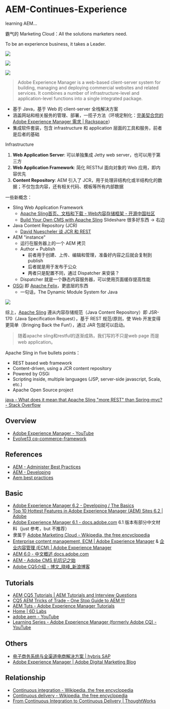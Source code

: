 # AEM-Continues-Experience

learning AEM...

霸气的 Marketing Cloud：All the solutions marketers need.

To be an experience business, 
it takes a Leader.

[![](http://7xjbdq.com1.z0.glb.clouddn.com/images/2016/1469674996592.png)](http://landing.adobe.com/en/na/products/marketing-cloud/290824-forrester-wave-emss-ccm.html)

![](http://7xjbdq.com1.z0.glb.clouddn.com/images/2016/1469675204327.png)


![](http://7xjbdq.com1.z0.glb.clouddn.com/images/2016/1468060034522.png)

> Adobe Experience Manager is a web-based client-server system for building, managing and deploying commercial websites and related services. It combines a number of infrastructure-level and application-level functions into a single integrated package.

- 基于 Java，基于 Web 的 client-server 全栈解决方案
- 涵盖网站和相关服务的管理、部署，一揽子方法（环境定制化：[完美契合您的 Adobe Experience Manager 需求 | Rackspace](https://www.rackspace.com/zh-cn/web-content-management/adobe-experience-manager)）
- 集成软件套装，包含 infrastructure 和 application 层面的工具和服务，前者是后者的基础

Infrastructure

1.  **Web Application Server**: 可以单独集成 Jetty web server，也可以用于第三方
2.  **Web Application Framework**: 简化 RESTful 面向对象的 Web 应用，即内容优先
4.  **Content Repository**: AEM 引入了 JCR，用于处理非结构化或半结构化的数据；不仅包含内容，还有相关代码、模板等所有内部数据

一些新概念：

- Sling Web Application Framework
    + [Apache Sling首页、文档和下载 - Web内容存储框架 - 开源中国社区](http://www.oschina.net/p/apache+sling)
    + [Build Your Own CMS with Apache Sling](http://www.slideshare.net/rpaulin1/build-your-own-cms-with-apache-sling) Slideshare 很多好东西 -> 右边
- Java Content Repository (JCR)
    + [David Nuescheler 谈 JCR 和 REST](http://www.infoq.com/cn/articles/nuescheler-jcr-rest)
- AEM "instance"
    + 运行在服务器上的一个 AEM 拷贝
    + Author + Publish
        *  前者用于创建、上传、编辑和管理，准备好内容之后就会复制到 publish
        *  后者就是用于发布于公众
        *  两者只是配置不同，通过 Dispatcher 来安装？
    + Dispatcher 就是一个静态内容服务器，可以使用页面缓存提高性能
- [OSGi](https://www.osgi.org/developer/specifications/) 即 [Apache Felix](http://felix.apache.org/)，更底层的东西
    + 一句话，The Dynamic Module System for Java

![](http://7xjbdq.com1.z0.glb.clouddn.com/images/2016/1468053191213.png)

综上，[Apache Sling](https://sling.apache.org/) 遵从内容存储规范（Java Content Repository）即 JSR-170（Java Specification Request），基于 REST 规范/原则，使 Web 开发变得更简单（Bringing Back the Fun!），通过 JAR 包就可以启动。

> 随着apache sling和restful的逐渐成熟，我们写的不只是web page 而是web application。

Apache Sling in five bullets points：

- REST based web framework
- Content-driven, using a JCR content repository
- Powered by OSGi
- Scripting inside, multiple languages (JSP, server-side javascript, Scala, etc.)
- Apache Open Source project

[java - What does it mean that Apache Sling "more REST" than Spring-mvc? - Stack Overflow](http://stackoverflow.com/questions/22694602/what-does-it-mean-that-apache-sling-more-rest-than-spring-mvc)

## Overview

- [Adobe Experience Manager - YouTube](https://www.youtube.com/watch?v=T6N47XV_8s0)
- [Evolve13 cq-commerce-framework](http://www.slideshare.net/paolomoz/evolve13-cqcommerceframework?qid=6a6551d7-6c5b-4ac9-a9f7-9c80e2e4fc90&v=&b=&from_search=19)

## References

- [AEM - Administer Best Practices](https://docs.adobe.com/docs/en/aem/6-2/administer/best-practices.html)
- [AEM - Developing](https://docs.adobe.com/docs/en/aem/6-2/develop.html)
- [Aem best practices](http://www.slideshare.net/JituTomar/aem-best-practices?qid=6a6551d7-6c5b-4ac9-a9f7-9c80e2e4fc90&v=&b=&from_search=48)


## Basic

- [Adobe Experience Manager 6.2 - Developing / The Basics](https://docs.adobe.com/docs/en/aem/6-2/develop/the-basics.html)
- [Top 10 Hottest Features in Adobe Experience Manager (AEM) Sites 6.2 | Adobe](https://blogs.adobe.com/digitalmarketing/web-experience/top-10-hottest-features-adobe-experience-manager-aem-sites-6-2-2/)
- [Adobe Experience Manager 6.1 - docs.adobe.com](https://docs.adobe.com/content/docs/zh-cn/aem/6-1.html) 6.1 版本有部分中文材料（just 参考，but 不推荐）
- 隶属于 [Adobe Marketing Cloud - Wikipedia, the free encyclopedia](https://en.wikipedia.org/wiki/Adobe_Marketing_Cloud#Adobe_Experience_Manager)
- [Enterprise content management, ECM | Adobe Experience Manager](http://www.adobe.com/marketing-cloud/enterprise-content-management.html) & [企业内容管理 (ECM) | Adobe Experience Manager](http://www.adobe.com/cn/marketing-cloud/enterprise-content-management.html)
- [AEM 6.0 - 中文概述 docs.adobe.com](https://docs.adobe.com/docs/zh-cn/aem/6-0.html)
- [AEM - Adobe CMS 扒坑记之始](http://owenyang0.github.io/2014/12/13/AEM-Adobe-CMS-%E6%89%92%E5%9D%91%E8%AE%B0%E4%B9%8B%E5%A7%8B/)
- [Adobe CQ5介绍 - 博文_晓峰_新浪博客](http://blog.sina.com.cn/s/articlelist_2660661593_0_1.html)

## Tutorials

- [AEM CQ5 Tutorials | AEM Tutorials and Interview Questions](http://www.aemcq5tutorials.com/)
- [CQ5 AEM Tricks of Trade – One Stop Guide to AEM !!!](https://hashimkhan.in/)
- [AEM Tuts - Adobe Experience Manager Tutorials](http://aemtuts.com/)
- [Home | 6D Labs](http://labs.6dglobal.com/)
- [adobe aem - YouTube](https://www.youtube.com/results?q=adobe+aem&sp=CAM%253D)
- [Learning Series - Adobe Experience Manager (formerly Adobe CQ) - YouTube](https://www.youtube.com/playlist?list=PLKsCe3_0gbqoN6L_Ihoov2XTOIhdl8R-t)

## Others

- [电子商务系统与全渠道电商解决方案 | hybris SAP](https://www.hybris.com/zh/)
- [Adobe Experience Manager | Adobe Digital Marketing Blog](https://blogs.adobe.com/digitalmarketing/tag/adobe-experience-manager/)


## Relationship

- [Continuous integration - Wikipedia, the free encyclopedia](https://en.wikipedia.org/wiki/Continuous_integration)
- [Continuous delivery - Wikipedia, the free encyclopedia](https://en.wikipedia.org/wiki/Continuous_delivery)
- [From Continuous Integration to Continuous Delivery | ThoughtWorks](https://www.thoughtworks.com/continuous-delivery)